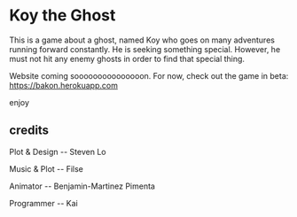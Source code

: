 # Koy the Ghost

This is a game about a ghost, named Koy who goes on many adventures running forward constantly. He is seeking something special. However, he must not hit any enemy ghosts in order to find that special thing. 

Website coming sooooooooooooooon. For now, check out the game in beta: https://bakon.herokuapp.com

enjoy


## credits

Plot & Design -- Steven Lo

Music & Plot -- Filse

Animator -- Benjamin-Martinez Pimenta

Programmer -- Kai 

